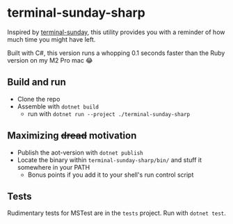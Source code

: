terminal-sunday-sharp
=====================

Inspired by [terminal-sunday](https://github.com/accessd/terminal-sunday), this utility provides you with a reminder of how much time you might have left.

Built with C#, this version runs a whopping 0.1 seconds faster than the Ruby version on my M2 Pro mac 😂 

## Build and run
- Clone the repo 
- Assemble with `dotnet build`
  -  run with `dotnet run --project ./terminal-sunday-sharp`

## Maximizing ~~dread~~ motivation
- Publish the aot-version with `dotnet publish`
- Locate the binary within `terminal-sunday-sharp/bin/` and stuff it somewhere in your PATH
  - Bonus points if you add it to your shell's run control script

## Tests
Rudimentary tests for MSTest are in the `tests` project. Run with `dotnet test`.
